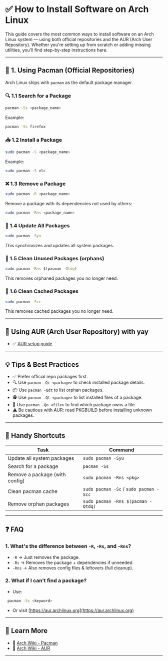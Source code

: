 # ✅ How to Install Software on Arch Linux

This guide covers the most common ways to install software on an
Arch Linux system — using both official repositories and the AUR (Arch User Repository).
Whether you're setting up from scratch or adding missing utilities,
you’ll find step-by-step instructions here.

---

## 🏬 1. Using Pacman (Official Repositories)

Arch Linux ships with `pacman` as the default package manager.

### 🔍 1.1 Search for a Package

```bash
pacman -Ss <package_name>
```

Example:

```bash
pacman -Ss firefox
```

### 📥 1.2 Install a Package

```bash
sudo pacman -S <package_name>
```

Example:

```bash
sudo pacman -S vlc
```

### ❌ 1.3 Remove a Package

```bash
sudo pacman -R <package_name>
```

Remove a package with its dependencies not used by others:

```bash
sudo pacman -Rns <package_name>
```

### 🔄 1.4 Update All Packages

```bash
sudo pacman -Syu
```

This synchronizes and updates all system packages.

### 🧹 1.5 Clean Unused Packages (orphans)

```bash
sudo pacman -Rns $(pacman -Qtdq)
```

This removes orphaned packages you no longer need.

### 🧹 1.6 Clean Cached Packages

```bash
sudo pacman -Scc
```

This removes cached packages you no longer need.

---

## 🧰 Using AUR (Arch User Repository) with yay

- ✅ [AUR setup guide](./yay_setup.md)

---

## 💡 Tips & Best Practices

- ✅ Prefer official repo packages first.
- 🔍 Use `pacman -Qi <package>` to check installed package details.
- 📦 Use `pacman -Qdt` to list orphan packages.
- 🕵️ Use `pacman -Ql <package>` to list installed files of a package.
- 📁 Use `pacman -Qo <file>` to find which package owns a file.
- ⚠️ Be cautious with AUR: read PKGBUILD before installing unknown packages.

---

## 📌 Handy Shortcuts

| Task                           | Command                                |
| ------------------------------ | -------------------------------------- |
| Update all system packages     | `sudo pacman -Syu`                     |
| Search for a package           | `pacman -Ss`                           |
| Remove a package (with config) | `sudo pacman -Rns <pkg>`               |
| Clean pacman cache             | `sudo pacman -Sc` / `sudo pacman -Scc` |
| Remove orphan packages         | `sudo pacman -Rns $(pacman -Qtdq)`     |

---

## ❓ FAQ

### 1. What's the difference between `-R`, `-Rs`, and `-Rns`?

- `-R` → Just removes the package.
- `-Rs` → Removes the package + dependencies if unneeded.
- `-Rns` → Also removes config files & leftovers (full cleanup).

### 2. What if I can't find a package?

- Use:

```bash
 pacman -Ss <keyword>
```

- Or visit [https://aur.archlinux.org](https://aur.archlinux.org)

---

## 🧠 Learn More

- 📘 [Arch Wiki - Pacman](https://wiki.archlinux.org/index.php/pacman)
- 📘 [Arch Wiki - AUR](https://wiki.archlinux.org/title/Arch_User_Repository)

---
